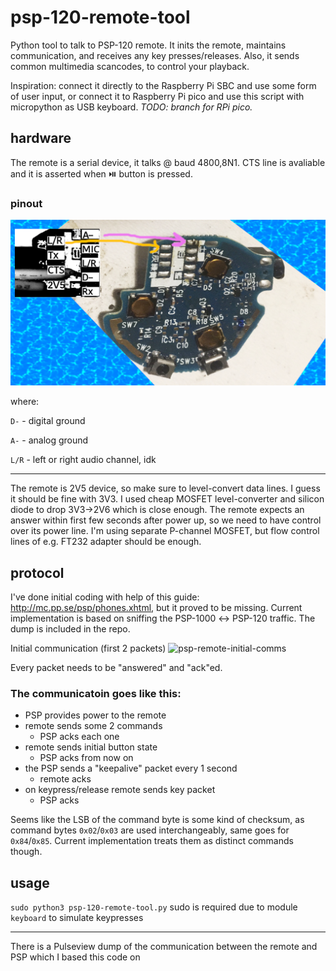 # psp-120-remote-tool
Python tool to talk to PSP-120 remote. 
It inits the remote, maintains communication, and receives any key presses/releases. Also, it sends common multimedia scancodes, to control your playback.

Inspiration: connect it directly to the Raspberry Pi SBC and use some form of user input, or connect it to Raspberry Pi pico and use this script with micropython as USB keyboard.
_TODO: branch for RPi pico._

## hardware
The remote is a serial device, it talks @ baud 4800,8N1. CTS line is avaliable and it is asserted when ⏯️ button is pressed.

### pinout
![PSP 120 internals pinout](https://github.com/amateusz/psp-120-remote-tool/blob/main/psp_120_remote_pinout.png)

where:

`D-`  - digital ground

`A-`  - analog ground

`L/R` - left or right audio channel, idk
___


The remote is 2V5 device, so make sure to level-convert data lines. I guess it should be fine with 3V3. I used cheap MOSFET level-converter and silicon diode to drop 3V3→2V6 which is close enough.
The remote expects an answer within first few seconds after power up, so we need to have control over its power line. I'm using separate P-channel MOSFET, but flow control lines of e.g. FT232 adapter should be enough.

## protocol
I've done initial coding with help of this guide: http://mc.pp.se/psp/phones.xhtml, but it proved to be missing.
Current implementation is based on sniffing the PSP-1000 ↔ PSP-120 traffic. The dump is included in the repo.

Initial communication (first 2 packets)
![psp-remote-initial-comms](https://user-images.githubusercontent.com/9356928/108277141-3b9c1b80-7179-11eb-900e-49e31ea08a73.png)

Every packet needs to be "answered" and "ack"ed.

### The communicatoin goes like this:
- PSP provides power to the remote
- remote sends some 2 commands
  - PSP acks each one
- remote sends initial button state
  - PSP acks
from now on
- the PSP sends a "keepalive" packet every 1 second
  - remote acks
- on keypress/release remote sends key packet
  - PSP acks

Seems like the LSB of the command byte is some kind of checksum, as command bytes `0x02`/`0x03` are used interchangeably, same goes for `0x84`/`0x85`. Current implementation treats them as distinct commands though.

## usage
`sudo python3 psp-120-remote-tool.py`
sudo is required due to module `keyboard` to simulate keypresses

---

There is a Pulseview dump of the communication between the remote and PSP which I based this code on

